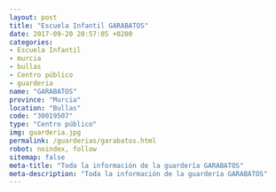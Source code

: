 ```yaml
---
layout: post
title: "Escuela Infantil GARABATOS"
date: 2017-09-20 20:57:05 +0200
categories:
- Escuela Infantil
- murcia
- bullas
- Centro público
- guarderia
name: "GARABATOS"
province: "Murcia"
location: "Bullas"
code: "30019507"
type: "Centro público"
img: guarderia.jpg
permalink: /guarderias/garabatos.html
robot: noindex, follow
sitemap: false
meta-title: "Toda la información de la guardería GARABATOS"
meta-description: "Toda la información de la guardería GARABATOS"
---
```

